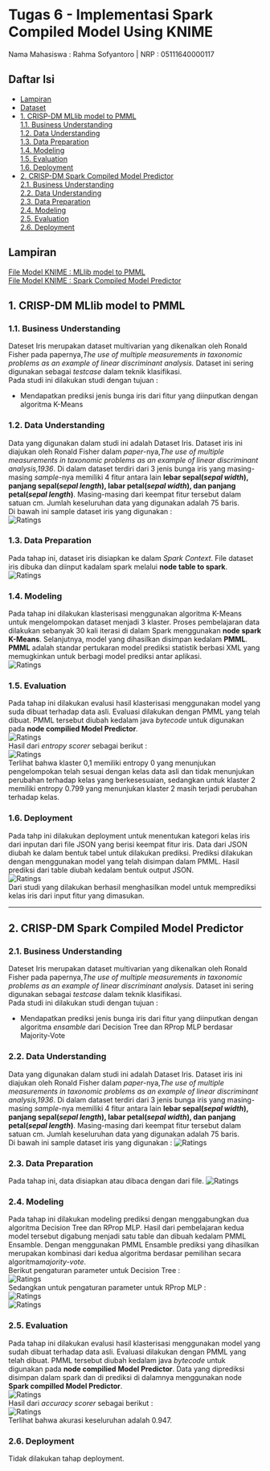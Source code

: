 # Tugas 6 - Implementasi Spark Compiled Model Using KNIME
Nama Mahasiswa : Rahma Sofyantoro | NRP : 05111640000117  

## Daftar Isi  
- [Lampiran](#Lampiran)   
- [Dataset](#Dataset)   
- [1. CRISP-DM MLlib model to PMML](#1-CRISP-DM-MLlib-model-to-PMML)   
      [1.1. Business Understanding](#11-business-understanding)   
      [1.2. Data Understanding](#12-data-understanding)   
      [1.3. Data Preparation](#13-data-preparation)   
      [1.4. Modeling](#14-modeling)   
      [1.5. Evaluation](#15-evaluation)   
      [1.6. Deployment](#16-deployment)   
- [2. CRISP-DM Spark Compiled Model Predictor](#2-CRISP-DM-Spark-Compiled-Model-Predictor)   
      [2.1. Business Understanding](#21-business-understanding)   
      [2.2. Data Understanding](#22-data-understanding)   
      [2.3. Data Preparation](#23-data-preparation)   
      [2.4. Modeling](#24-modeling)   
      [2.5. Evaluation](#25-evaluation)   
      [2.6. Deployment](#26-deployment)   

## Lampiran
[File Model KNIME : MLlib model to PMML](https://hub.knime.com/knime/spaces/Examples/latest/10_Big_Data/02_Spark_Executor/02_Mass_Learning_Event_Prediction_MLlib_to_PMML)   
[File Model KNIME : Spark Compiled Model Predictor](https://hub.knime.com/knime/spaces/Examples/latest/10_Big_Data/02_Spark_Executor/03_PMML_to_Spark_Comprehensive_Mode_Learning_Mass_Prediction)

## 1. CRISP-DM MLlib model to PMML
### 1.1. Business Understanding
Dateset Iris merupakan dataset multivarian yang dikenalkan oleh Ronald Fisher pada papernya,*The use of multiple measurements in taxonomic problems as an example of linear discriminant analysis.* Dataset ini sering digunakan sebagai *testcase* dalam teknik klasifikasi.   
Pada studi ini dilakukan studi dengan tujuan :
- Mendapatkan prediksi jenis bunga iris dari fitur yang diinputkan dengan algoritma K-Means   

### 1.2. Data Understanding
Data yang digunakan dalam studi ini adalah Dataset Iris. Dataset iris ini diajukan oleh Ronald Fisher dalam *paper*-nya,*The use of multiple measurements in taxonomic problems as an example of linear discriminant analysis,1936*. Di dalam dataset terdiri dari 3 jenis bunga iris yang masing-masing *sample*-nya memiliki 4 fitur antara lain **lebar sepal(*sepal width*), panjang sepal(*sepal length*), labar petal(*sepal width*), dan panjang petal(*sepal length*)**. Masing-masing dari keempat fitur tersebut dalam satuan cm. Jumlah keseluruhan data yang digunakan adalah 75 baris.   
Di bawah ini sample dataset iris yang  digunakan :   
![Ratings](assets/dataset.JPG)   

### 1.3. Data Preparation
Pada tahap ini, dataset iris  disiapkan ke dalam *Spark Context*. File dataset iris dibuka dan diinput kadalam spark melalui **node table to spark**.   
![Ratings](assets/1.3.1.gif)   
### 1.4. Modeling
Pada tahap ini dilakukan klasterisasi menggunakan algoritma K-Means untuk mengelompokan dataset menjadi 3 klaster. Proses pembelajaran data dilakukan sebanyak 30 kali iterasi di dalam Spark menggunakan **node spark K-Means**. Selanjutnya, model yang dihasilkan  disimpan kedalam **PMML**. **PMML** adalah standar pertukaran model prediksi statistik berbasi XML yang memugkinkan untuk berbagi model prediksi antar aplikasi.   
![Ratings](assets/1.4.1.gif)   
### 1.5. Evaluation  
Pada tahap ini dilakukan evalusi hasil klasterisasi menggunakan model yang suda dibuat terhadap data asli. Evaluasi dilakukan dengan  PMML yang telah dibuat. PMML tersebut diubah kedalam java *bytecode* untuk digunakan pada **node compilied Model Predictor**.   
![Ratings](assets/1.5.1.gif)   
Hasil dari *entropy scorer* sebagai berikut :   
![Ratings](assets/1.5.2.JPG)   
Terlihat bahwa klaster 0,1 memiliki entropy 0 yang menunjukan pengelompokan telah sesuai dengan kelas data asli dan tidak menunjukan perubahan terhadap kelas yang berkesesuaian, sedangkan untuk klaster 2 memiliki entropy 0.799 yang menunjukan klaster 2 masih terjadi perubahan terhadap kelas. 
### 1.6. Deployment   
Pada tahp ini dilakukan deployment untuk menentukan kategori kelas iris dari inputan dari file JSON yang berisi keempat fitur iris. Data dari JSON  diubah ke dalam bentuk tabel untuk dilakukan prediksi. Prediksi dilakukan dengan menggunakan model yang telah disimpan dalam PMML. Hasil prediksi dari table diubah kedalam bentuk output JSON.   
![Ratings](assets/1.6.1.gif)   
Dari studi yang dilakukan berhasil menghasilkan model untuk memprediksi kelas iris dari input fitur yang dimasukan.
____

## 2. CRISP-DM Spark Compiled Model Predictor
### 2.1. Business Understanding
Dateset Iris merupakan dataset multivarian yang dikenalkan oleh Ronald Fisher pada papernya,*The use of multiple measurements in taxonomic problems as an example of linear discriminant analysis.* Dataset ini sering digunakan sebagai *testcase* dalam teknik klasifikasi.   
Pada studi ini dilakukan studi dengan tujuan :
- Mendapatkan prediksi jenis bunga iris dari fitur yang diinputkan dengan algoritma *ensamble* dari Decision Tree dan RProp MLP berdasar  Majority-Vote

### 2.2. Data Understanding
Data yang digunakan dalam studi ini adalah Dataset Iris. Dataset iris ini diajukan oleh Ronald Fisher dalam *paper*-nya,*The use of multiple measurements in taxonomic problems as an example of linear discriminant analysis,1936*. Di dalam dataset terdiri dari 3 jenis bunga iris yang masing-masing *sample*-nya memiliki 4 fitur antara lain **lebar sepal(*sepal width*), panjang sepal(*sepal length*), labar petal(*sepal width*), dan panjang petal(*sepal length*)**. Masing-masing dari keempat fitur tersebut dalam satuan cm. Jumlah keseluruhan data yang digunakan adalah 75 baris.   
Di bawah ini sample dataset iris yang  digunakan :
![Ratings](assets/dataset.JPG)   

### 2.3. Data Preparation
Pada tahap ini, data disiapkan atau dibaca dengan dari file.
![Ratings](assets/2.3.1.gif)   
### 2.4. Modeling
Pada tahap ini dilakukan modeling prediksi dengan menggabungkan dua algoritma Decision Tree dan RProp MLP. Hasil dari pembelajaran kedua model tersebut digabung menjadi satu table dan dibuah kedalam PMML Ensamble. Dengan menggunakan PMML Ensamble prediksi yang dihasilkan merupakan kombinasi dari kedua algoritma berdasar pemilihan secara algoritma*majority-vote*.   
Berikut pengaturan parameter untuk Decision Tree :   
![Ratings](assets/2.4.1.JPG)   
Sedangkan untuk pengaturan parameter untuk RProp MLP :   
![Ratings](assets/2.4.2.JPG)   
![Ratings](assets/2.4.3.gif)   
### 2.5. Evaluation  
Pada tahap ini dilakukan evalusi hasil klasterisasi menggunakan model yang sudah dibuat terhadap data asli. Evaluasi dilakukan dengan  PMML yang telah dibuat. PMML tersebut diubah kedalam java *bytecode* untuk digunakan pada **node compilied Model Predictor**. Data yang diprediksi disimpan dalam spark dan di prediksi di dalamnya menggunakan node **Spark compilled Model Predictor**.   
![Ratings](assets/2.5.1.gif)   
Hasil dari *accuracy scorer* sebagai berikut :   
![Ratings](assets/2.5.2.JPG)   
Terlihat bahwa akurasi keseluruhan adalah 0.947.
### 2.6. Deployment   
Tidak dilakukan tahap deployment.
